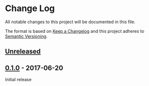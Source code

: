 # Change Log

All notable changes to this project will be documented in this file.

The format is based on [Keep a Changelog](http://keepachangelog.com/)
and this project adheres to [Semantic Versioning](http://semver.org/).

## [Unreleased]

[Unreleased]: https://github.com/atomist/microgrammar/compare/0.1.0...HEAD

## [0.1.0] - 2017-06-20

[0.1.0]: https://github.com/atomist/microgrammar/tree/0.1.0

Initial release
